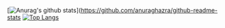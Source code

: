[![Anurag's github stats](https://github-readme-stats.vercel.app/api?username=herbertmaa)](https://github.com/anuraghazra/github-readme-stats
[![Top Langs](https://github-readme-stats.vercel.app/api/top-langs/?username=herbertmaaa&layout=compact)](https://github.com/anuraghazra/github-readme-stats)

